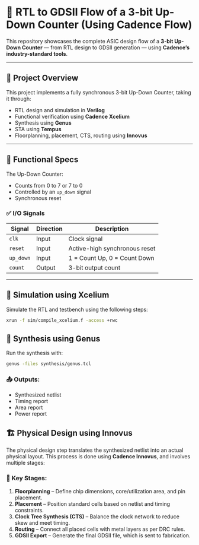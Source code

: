 # 🔁 RTL to GDSII Flow of a 3-bit Up-Down Counter (Using Cadence Flow)

This repository showcases the complete ASIC design flow of a **3-bit Up-Down Counter** — from RTL design to GDSII generation — using **Cadence’s industry-standard tools**.

---

## 📌 Project Overview

This project implements a fully synchronous 3-bit Up-Down Counter, taking it through:

- RTL design and simulation in **Verilog**
- Functional verification using **Cadence Xcelium**
- Synthesis using **Genus**
- STA using **Tempus**
- Floorplanning, placement, CTS, routing using **Innovus**

---

## 🔐 Functional Specs

The Up-Down Counter:
- Counts from 0 to 7 or 7 to 0
- Controlled by an `up_down` signal
- Synchronous reset

### ✅ I/O Signals

| Signal    | Direction | Description                   |
|-----------|-----------|-------------------------------|
| `clk`     | Input     | Clock signal                  |
| `reset`   | Input     | Active-high synchronous reset |
| `up_down` | Input     | 1 = Count Up, 0 = Count Down  |
| `count`   | Output    | 3-bit output count            |

---

## 🧪 Simulation using Xcelium

Simulate the RTL and testbench using the following steps:

```bash
xrun -f sim/compile_xcelium.f -access +rwc
```

## 🔧 Synthesis using Genus

Run the synthesis with:

```bash
genus -files synthesis/genus.tcl
```

### 📤 Outputs:
- Synthesized netlist
- Timing report
- Area report
- Power report
## 🏗️ Physical Design using Innovus

The physical design step translates the synthesized netlist into an actual physical layout. This process is done using **Cadence Innovus**, and involves multiple stages:

### 🧱 Key Stages:
1. **Floorplanning** – Define chip dimensions, core/utilization area, and pin placement.
2. **Placement** – Position standard cells based on netlist and timing constraints.
3. **Clock Tree Synthesis (CTS)** – Balance the clock network to reduce skew and meet timing.
4. **Routing** – Connect all placed cells with metal layers as per DRC rules.
5. **GDSII Export** – Generate the final GDSII file, which is sent to fabrication.



